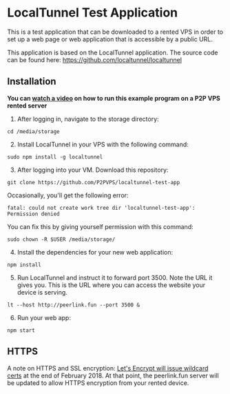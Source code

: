 # LocalTunnel Test Application
This is a test application that can be downloaded to a rented VPS in order to set up
a web page or web application that is accessible by a public URL.

This application is based on the LocalTunnel application. The source code can be found here:
https://github.com/localtunnel/localtunnel


## Installation
**You can [watch a video](http://p2pvps.org/serving-an-express-js-web-app-with-a-p2p-vps-rental/) on how to run this example program on a P2P VPS rented server**

1. After logging in, navigate to the storage directory:

`cd /media/storage`

2. Install LocalTunnel in your VPS with the following command:

`sudo npm install -g localtunnel`

3. After logging into your VM. Download this repository:

`git clone https://github.com/P2PVPS/localtunnel-test-app`

Occasionally, you'll get the following error:

`fatal: could not create work tree dir 'localtunnel-test-app': Permission denied`

You can fix this by giving yourself permission with this command:

`sudo chown -R $USER /media/storage/`

4. Install the dependencies for your new web application:

`npm install`

5. Run LocalTunnel and instruct it to forward port 3500. Note the URL it gives you.
This is the URL where you can access the website your device is serving.

`lt --host http://peerlink.fun --port 3500 &`

6. Run your web app:

`npm start`

## HTTPS
A note on HTTPS and SSL encryption:
[Let's Encrypt will issue wildcard certs](https://letsencrypt.org/2017/07/06/wildcard-certificates-coming-jan-2018.html)
at the end of February 2018. At that point, the peerlink.fun server will be updated
to allow HTTPS encryption from your rented device.
